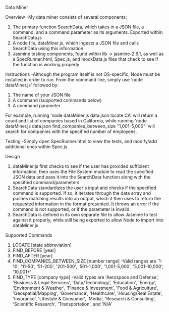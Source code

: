Data Miner

Overview
-My data miner consists of several components:
1) The primary function SearchData, which takes in a JSON file, a command, and a command parameter as its arguments. Exported within SearchData.js
2) A node file, dataMiner.js, which ingests a JSON file and calls SearchData using this information
3) Jasmine testing components, found within lib -> jasmine-2.6.1, as well as a SpecRunner.html, Spec.js, and mockData.js files that check to see if the function is working properly

Instructions
-Although the program itself is not OS-specific, Node must be installed in order to run. From the command line, simply use 'node dataMiner.js' followed by:
1) The name of your JSON file
2) A command (supported commands below)
3) A command parameter

For example, running 'node dataMiner.js data.json locate CA' will return a count and list of companies based in California, while running 'node dataMiner.js data.json find_companies_between_size "1,001-5,000"' will search for companies with the specified number of employees.

Testing
-Simply open SpecRunner.html to view the tests, and modify/add additional ones within Spec.js

Design
1) dataMiner.js first checks to see if the user has provided sufficient information, then uses the File System module to read the specified JSON data and pass it into the SearchData function along with the specified command/parameters
2) SearchData standardizes the user's input and checks if the specified command is supported. If so, it iterates through the data array and pushes matching results into an output, which it then uses to return the requested information in the format presented. It throws an error if the command is not supported, or if the parameter is invalid
3) SearchData is defined in its own separate file to allow Jasmine to test against it properly, while still being exported to allow Node to import into dataMiner.js

Supported Commands
1) LOCATE [state abbreviation]
2) FIND_BEFORE [year]
3) FIND_AFTER [year]
4) FIND_COMPANIES_BETWEEN_SIZE [number range]
  -Valid ranges are '1-10', '11-50', '51-200', '201-500', '501-1,000', '1,001-5,000', '5,001-10,000', '10,001+'
5) FIND_TYPE [company type]
  -Valid types are 'Aerospace and Defense', 'Business & Legal Services', 'Data/Technology', 'Education', 'Energy', 'Environment & Weather', 'Finance & Investment', 'Food & Agriculture', 'Geospatial/Mapping', 'Governance', 'Healthcare', 'Housing/Real Estate', 'Insurance', 'Lifestyle & Consumer', 'Media', 'Research & Consulting', 'Scientific Research', 'Transportation', and 'N/A'
